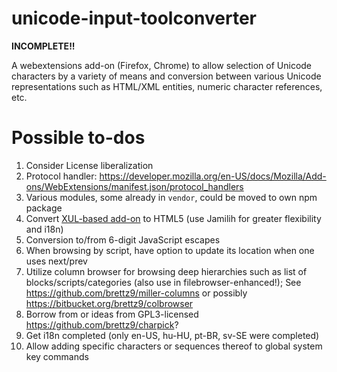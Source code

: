 # unicode-input-toolconverter

**INCOMPLETE!!**

A webextensions add-on (Firefox, Chrome) to allow selection of Unicode
characters by a variety of means and conversion between various
Unicode representations such as HTML/XML entities, numeric
character references, etc.

# Possible to-dos

1. Consider License liberalization
1. Protocol handler: <https://developer.mozilla.org/en-US/docs/Mozilla/Add-ons/WebExtensions/manifest.json/protocol_handlers>
1. Various modules, some already in `vendor`, could be moved to own npm package
1. Convert
    [XUL-based add-on](https://addons.mozilla.org/en-US/firefox/addon/unicode-input-toolconverter/)
    to HTML5 (use Jamilih for greater flexibility and i18n)
1. Conversion to/from 6-digit JavaScript escapes
1. When browsing by script, have option to update its location when one uses
    next/prev
1. Utilize column browser for browsing deep hierarchies such as list of
    blocks/scripts/categories (also use in filebrowser-enhanced!);
    See <https://github.com/brettz9/miller-columns> or possibly
    <https://bitbucket.org/brettz9/colbrowser>
1. Borrow from or ideas from GPL3-licensed <https://github.com/brettz9/charpick>?
1. Get i18n completed (only en-US, hu-HU, pt-BR, sv-SE were completed)
1. Allow adding specific characters or sequences thereof to global system key
    commands
